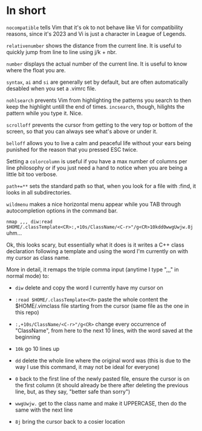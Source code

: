 # In short
<code>nocompatible</code> tells Vim that it's ok to not behave like Vi for compatibility reasons, since it's 2023 and Vi is just a character in League of Legends.

<code>relativenumber</code> shows the distance from the current line. It is useful to quickly jump from line to line using j/k + nbr.

<code>number</code> displays the actual number of the current line. It is useful to know where the float you are.

<code>syntax</code>, <code>ai</code> and <code>si</code> are generally set by default, but are often automatically desabled when you set a .vimrc file.

<code>nohlsearch</code> prevents Vim from highlighting the patterns you search to then keep the highlight untill the end of times.
<code>incsearch</code>, though, hilights the pattern while you type it. Nice.

<code>scrolloff</code> prevents the cursor from getting to the very top or bottom of the screen, so that you can always see what's
above or under it.

<code>belloff</code> allows you to live a calm and peaceful life without your ears being punished for the reason that you pressed
ESC twice. 

Setting a <code>colorcolumn</code> is useful if you have a max number of columns per line philosophy or if you just need a hand to
notice when you are being a little bit too verbose.

<code>path+=**</code> sets the standard path so that, when you look for a file with :find, it looks in all subdirectories.

<code>wildmenu</code> makes a nice horizontal menu appear while you TAB through autocompletion options in the command bar.

<code>nmap ,,, diw:read $HOME/.classTemplate\<CR>:,+10s/ClassName/\<C-r>"/g\<CR>10kdd0wwgUwjw.8j</code> uhm...

Ok, this looks scary, but essentially what it does is it writes a C++ class declaration following a template and using the word I'm currently on with my cursor as class name.
  
More in detail, it remaps the triple comma input (anytime I type ",,," in normal mode) to:
  
-  <code>diw</code> delete and copy the word I currently have my cursor on
  
-  <code>:read $HOME/.classTemplate\<CR></code> paste the whole content the $HOME/.vimclass file starting from the cursor (same file as the one in this repo)
    
-  <code>:,+10s/ClassName/\<C-r>"/g\<CR></code> change every occurrence of "ClassName", from here to the next 10 lines, with the word saved at the beginning
    
-  <code>10k</code> go 10 lines up
    
-  <code>dd</code> delete the whole line where the original word was (this is due to the way I use this command, it may not be ideal for everyone)
    
-  <code>0</code> back to the first line of the newly pasted file, ensure the cursor is on the first column (it should already be there after deleting the previous line, but, as they say, "better safe than sorry")
    
-  <code>wwgUwjw.</code> get to the class name and make it UPPERCASE, then do the same with the next line
    
-  <code>8j</code> bring the cursor back to a cosier location
